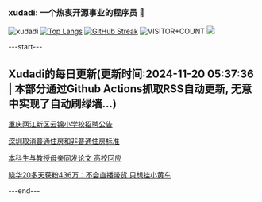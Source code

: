 ### xudadi: 一个热衷开源事业的程序员 👋

![xudadi](https://github-readme-stats-git-masterorgs-github-readme-stats-team.vercel.app/api?username=xudadi)
[![Top Langs](https://github-readme-stats.vercel.app/api/top-langs/?username=xudadi)](https://github.com/anuraghazra/github-readme-stats)
[![GitHub Streak](https://streak-stats.demolab.com?user=xudadi&locale=zh_Hans)](https://git.io/streak-stats)
![VISITOR+COUNT](https://komarev.com/ghpvc/?username=xudadi&label=VISITOR+COUNT)
![](https://raw.githubusercontent.com/xudadi/xudadi/main/assets/github-contribution-grid-snake.svg)


---start---

## Xudadi的每日更新(更新时间:2024-11-20 05:37:36 | 本部分通过Github Actions抓取RSS自动更新, 无意中实现了自动刷绿墙...)

[重庆两江新区云锦小学校招聘公告](https://www.gongkaoleida.com/article/2199873)

[深圳取消普通住房和非普通住房标准](https://m.163.com/news/article/JHCUHSMS0001899O.html)

[本科生与教授母亲同发论文 高校回应](https://m.163.com/news/article/JHA40ICK051492T3.html)

[晓华20多天获粉436万：不会直播带货 只想挂小黄车](https://m.163.com/news/article/JHCN26GC053469LG.html)

---end---
